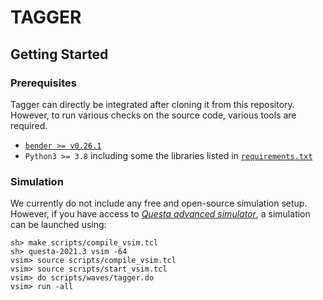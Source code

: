 # TAGGER

## Getting Started

### Prerequisites
Tagger can directly be integrated after cloning it from this repository. However, to run 
various checks on the source code, various tools are required.

- [`bender >= v0.26.1`](https://github.com/pulp-platform/bender)
- `Python3 >= 3.8` including some the libraries listed in [`requirements.txt`](requirements.txt)

### Simulation

We currently do not include any free and open-source simulation setup. However, if you have access to
[*Questa advanced simulator*](https://eda.sw.siemens.com/en-US/ic/questa/simulation/advanced-simulator/),
a simulation can be launched using:
```
sh> make scripts/compile_vsim.tcl
sh> questa-2021.3 vsim -64
vsim> source scripts/compile_vsim.tcl
vsim> source scripts/start_vsim.tcl
vsim> do scripts/waves/tagger.do
vsim> run -all
```